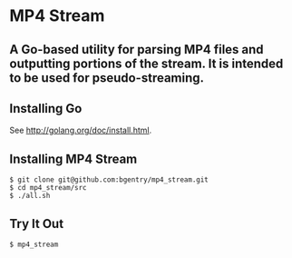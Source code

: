 # MP4 Stream
## A Go-based utility for parsing MP4 files and outputting portions of the stream. It is intended to be used for pseudo-streaming.

## Installing Go

See <http://golang.org/doc/install.html>.

## Installing MP4 Stream

    $ git clone git@github.com:bgentry/mp4_stream.git
    $ cd mp4_stream/src
    $ ./all.sh

## Try It Out

    $ mp4_stream

